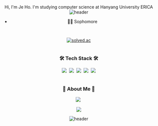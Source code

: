 <div align = "center">
 <!--
 <img align="right" src="https://github-readme-stats.vercel.app/api/top-langs/?username=developer-kzh&theme=dracula&exclude_repo=clone-web-scrapper,clone-zoom&hide=Procfile&layout=compact&langs_count=8"/>
 -->
 
Hi, I'm Je Ho. I'm studying computer science at Hanyang University ERICA
![header](https://capsule-render.vercel.app/api?type=rect&color=gradient&height=2)
- 👨‍💻 Sophomore
<br>
 
<a href="https://solved.ac/soplus123"><img alt="solved.ac" src="http://mazassumnida.wtf/api/v2/generate_badge?boj=soplus123"/></a>
<br>
<br>

### 🛠️ Tech Stack 🛠️
<p>
  <img src="https://img.shields.io/badge/C++-00599C?style=flat-square&logo=C%2B%2B&logoColor=white"/></a>&nbsp 
  <img src="https://img.shields.io/badge/Java-007396?style=flat-square&logo=Java&logoColor=white"/></a>&nbsp
  <img src="https://img.shields.io/badge/Python-3766AB?style=flat-square&logo=Python&logoColor=white"/></a>&nbsp
  <img src="https://img.shields.io/badge/GitHub-gray?style=flat&logo=GitHub&logoColor=black"/></a>&nbsp
  <img src="https://img.shields.io/badge/Git-blue?style=flat&logo=Git&logoColor=F05032"/></a>
<br>
<br>

<h3 > 🎳 About Me 🎳 </h3>
  <a href="https://velog.io/@zeho"><img src="https://img.shields.io/badge/Velog-11B48A?style=flat&logo=Vimeo&logoColor=white&link=https://velog.io/@kyu0918"/></a>&nbsp
</p>

![](https://github.com/developer-kzh/github-stats-transparent/blob/output/generated/languages.svg)

![header](https://capsule-render.vercel.app/api?type=rect&color=gradient&height=2)

</div>
